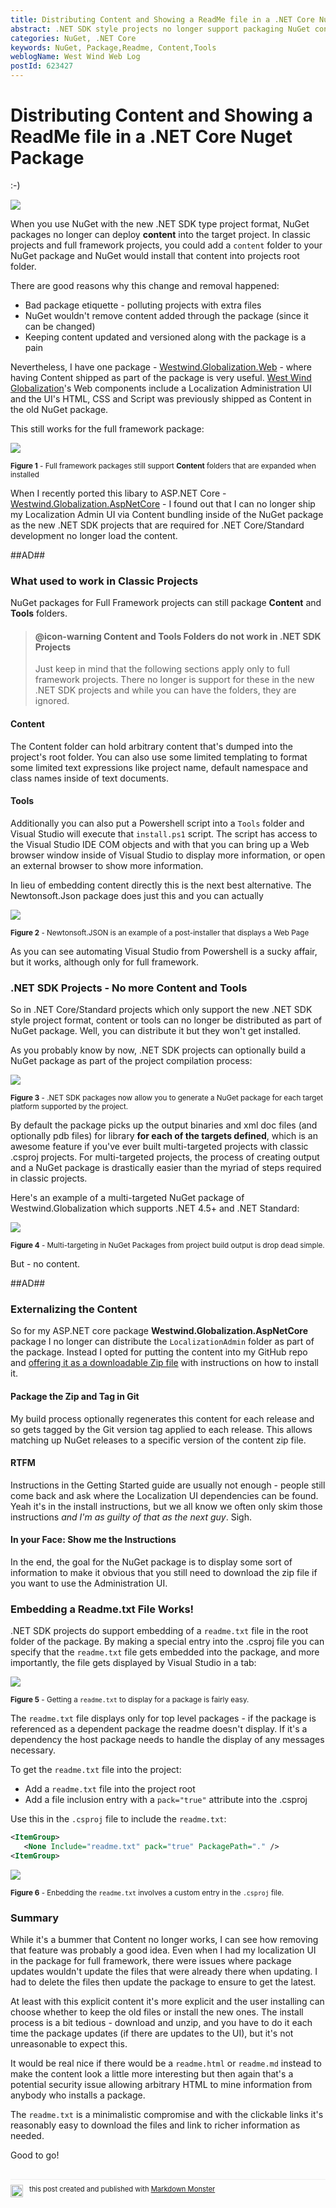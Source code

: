```yaml
---
title: Distributing Content and Showing a ReadMe file in a .NET Core Nuget Package
abstract: .NET SDK style projects no longer support packaging NuGet content into projects as older projects did. So if you need to ship some dependent content with your library you need to find a different way to do so. In this post I look at a specific example of library that requires additional content and look at how to distribute the extra content as well as displaying a readme file to link to instructions when the NuGet package installs
categories: NuGet, .NET Core
keywords: NuGet, Package,Readme, Content,Tools
weblogName: West Wind Web Log
postId: 623427
---
```

# Distributing Content and Showing a ReadMe file in a .NET Core Nuget Package

:-)

![](readmefile.jpg)

When you use NuGet with the new .NET SDK type project format, NuGet packages no longer can deploy **content** into the target project. In classic projects and full framework projects, you could add a `content` folder to your NuGet package and NuGet would install that content into projects root folder.

There are good reasons why this change and removal happened:

* Bad package etiquette - polluting projects with extra files
* NuGet wouldn't remove content added through the package (since it can be changed)
* Keeping content updated and versioned along with the package is a pain

Nevertheless, I have one package - [Westwind.Globalization.Web](https://www.nuget.org/packages/Westwind.Globalization.Web/) - where having Content shipped as part of the package is very useful. [West Wind Globalization](https://github.com/RickStrahl/Westwind.Globalization)'s Web components include a Localization Administration UI and the UI's HTML, CSS and Script was previously shipped as Content in the old NuGet package.

This still works for the full framework package:

![](ContentFolderFullFramework.png)

<small>**Figure 1** - Full framework packages still support **Content** folders that are expanded when installed</small>

When I recently ported this libary to ASP.NET Core - [Westwind.Globalization.AspNetCore](https://www.nuget.org/packages/Westwind.Globalization.AspnetCore/) - I found out that I can no longer ship my Localization Admin UI via Content bundling inside of the NuGet package as the new .NET SDK projects that are required for .NET Core/Standard development no longer load the content.

##AD##

### What used to work in Classic Projects
NuGet packages for Full Framework projects can still package **Content** and **Tools** folders. 

> #### @icon-warning Content and Tools Folders do not work in .NET SDK Projects
> Just keep in mind that the following sections apply only to full framework projects. There no longer is support for these in the new .NET SDK projects and while you can have the folders, they are ignored.

#### Content
The Content folder can hold arbitrary content that's dumped into the project's root folder. You can also use some limited templating to format some limited text expressions like project name, default namespace and class names inside of text documents.

#### Tools
Additionally you can also put a Powershell script into a `Tools` folder and Visual Studio will execute that `install.ps1` script. The script has access to the Visual Studio IDE COM objects and with that you can bring up a Web browser window inside of Visual Studio to display more information, or open an external browser to show more information.

In lieu of embedding content directly this is the next best alternative. The Newtonsoft.Json package does just this and you can actually 

![](NewtonSoftInstallps1.png)

<small>**Figure 2** - Newtonsoft.JSON is an example of a post-installer that displays a Web Page</small>

As you can see automating Visual Studio from Powershell is a sucky affair, but it works, although only for full framework.

### .NET SDK Projects - No more Content and Tools
So in .NET Core/Standard projects which only support the new .NET SDK style project format, content or tools can no longer be distributed as part of NuGet package. Well, you can distribute it but they won't get installed.

As you probably know by now, .NET SDK projects can optionally build a NuGet package as part of the project compilation process:

![](GenerateNugetPackage.png)


<small>**Figure 3** - .NET SDK packages now allow you to generate a NuGet package for each target platform supported by the project.</small>

By default the package picks up the output binaries and xml doc files (and optionally pdb files) for library **for each of the targets defined**, which is an awesome feature if you've ever built multi-targeted projects with classic .csproj projects. For multi-targeted projects, the process of creating output and a NuGet package is drastically easier than the myriad of steps required in classic projects.

Here's an example of a multi-targeted NuGet package of Westwind.Globalization which supports .NET 4.5+ and .NET Standard:

![](Multi-Target.png)

<small>**Figure 4** - Multi-targeting in NuGet Packages from project build output is drop dead simple.</small>

But - no content.

##AD##

### Externalizing the Content
So for my ASP.NET core package **Westwind.Globalization.AspNetCore** package I no longer can distribute the `LocalizationAdmin` folder as part of the package. Instead I opted for putting the content into my GitHub repo and [offering it as a downloadable Zip file](https://github.com/RickStrahl/Westwind.Globalization/tree/master/DownloadableAssets) with instructions on how to install it. 

#### Package the Zip and Tag in Git
My build process optionally regenerates this content for each release and so gets tagged by the Git version tag applied to each release. This allows matching up NuGet releases to a specific version of the content zip file.

#### RTFM
Instructions in the Getting Started guide are usually not enough - people still come back and ask where the Localization UI dependencies can be found. Yeah it's in the install instructions, but we all know we often only skim those instructions *and I'm as guilty of that as the next guy*. Sigh.

#### In your Face: Show me the Instructions
In the end, the goal for the NuGet package is to display some sort of information to make it obvious that you still need to download the zip file if you want to use the Administration UI.

### Embedding a Readme.txt File Works!
.NET SDK projects do support embedding of a `readme.txt` file in the root folder of the package. By making a special entry into the .csproj file you can specify that the `readme.txt` file gets embedded into the package, and more importantly, the file gets displayed by Visual Studio in a tab:

![](ReadmeInVisualStudio.png)

<small>**Figure 5** - Getting a `readme.txt` to display for a package is fairly easy.</small>

The `readme.txt` file displays only for top level packages - if the package is referenced as a dependent package the readme doesn't display. If it's a dependency the host package needs to handle the display of any messages necessary.

To get the `readme.txt` file into the project:

* Add a `readme.txt` file into the project root
* Add a file inclusion entry with a `pack="true"` attribute into the .csproj

Use this in the `.csproj` file to include the `readme.txt`:

```xml
<ItemGroup>
   <None Include="readme.txt" pack="true" PackagePath="." />
<ItemGroup>
```

![](ReadmeInclusion.png)

<small>**Figure 6** - Enbedding the `readme.txt` involves a custom entry in the `.csproj` file. </small>

### Summary
While it's a bummer that Content no longer works, I can see how removing that feature was probably a good idea. Even when I had my localization UI in the package for full framework, there were issues where package updates wouldn't update the files that were already there when updating. I had to delete the files then update the package to ensure to get the latest.

At least with this explicit content it's more explicit and the user installing can choose whether to keep the old files or install the new ones. The install process is a bit tedious - download and unzip, and you have to do it each time the package updates (if there are updates to the UI), but it's not unreasonable to expect this.

It would be real nice if there would be a `readme.html` or `readme.md` instead to make the content look a little more interesting but then again that's a potential security issue allowing arbitrary HTML to mine information from anybody who installs a package.

The `readme.txt` is a minimalistic compromise and with the clickable links it's reasonably easy to download the files and link to richer information as needed.

Good to go!

<div style="margin-top: 30px;font-size: 0.8em;
            border-top: 1px solid #eee;padding-top: 8px;">
    <img src="https://markdownmonster.west-wind.com/favicon.png"
         style="height: 20px;float: left; margin-right: 10px;"/>
    this post created and published with 
    <a href="https://markdownmonster.west-wind.com" 
       target="top">Markdown Monster</a> 
</div>